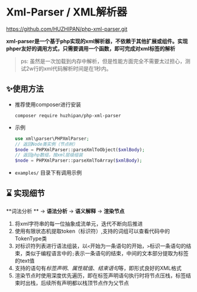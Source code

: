 # Xml-Parser / XML解析器

https://github.com/HUZHIPAN/php-xml-parser.git



**xml-parser是一个基于php实现的xml解析器，不依赖于其他扩展或组件。实现phper友好的调用方式，只需要调用一个函数，即可完成对xml标签的解析**

> ps: 虽然是一次加载到内存中解析，但是性能方面完全不需要太过担心，测试2w行的xml代码解析时间是在1秒内。

## ✨使用方法

* 推荐使用composer进行安装

  ```shell
  composer require huzhipan/php-xml-parser
  ```

* 示例

  ```php
  use xml\parser\PHPXmlParser;
  // 返回Node类实例（节点树）
  $node = PHPXmlParser::parseXmlToObject($xmlBody);
  // 返回php数组，按xml层级组装
  $node = PHPXmlParser::parseXmlToArray($xmlBody);
  ```

* `examples/` 目录下有调用示例

  

## ⌛️ 实现细节

**词法分析 ** ->  **语法分析** -> **语义解释** ->  **渲染节点**

1. 将xml字符串的每一位抽象成流单元，迭代不断向后推进
2. 使用有限状态机提取token（标识符）,支持的词组可以查看代码中的TokenType类
3. 对标识符列表进行语法组装，以`<`开始为一条语句的开始，`>`标识一条语句的结束，类似于编程语言中的`;`表示一条语句的结束，中间的文本部分提取为标签的text值
4. 支持的语句有*标签声明*、*属性赋值*、*结束语句*等，即形式良好的XML格式
5. 渲染节点时使用深度优先遍历，即在标签声明语句执行时将节点压栈，标签结束时出栈，后续所有声明都以栈顶节点作为父节点







